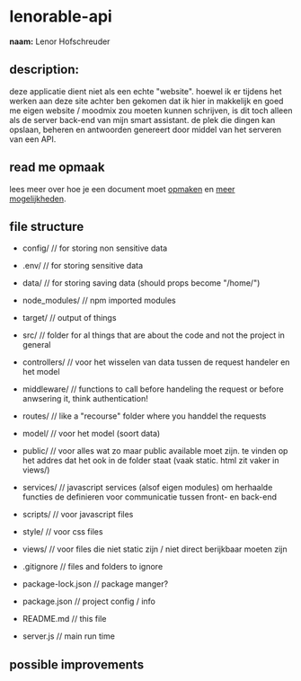 # lenorable-api
**naam:** Lenor Hofschreuder

## description:
deze applicatie dient niet als een echte "website". hoewel ik er tijdens het werken aan deze site achter ben gekomen dat ik hier in makkelijk en goed me eigen website / moodmix zou moeten kunnen schrijven, is dit toch alleen als de server back-end van mijn smart assistant. de plek die dingen kan opslaan, beheren en antwoorden genereert door middel van het serveren van een API. 

## read me opmaak
lees meer over hoe je een document moet [opmaken](https://www.markdownguide.org/cheat-sheet/) en [meer mogelijkheden](https://docs.github.com/en/get-started/writing-on-github/getting-started-with-writing-and-formatting-on-github/basic-writing-and-formatting-syntax).

## file structure 
* config/           // for storing non sensitive data
* .env/             // for storing sensitive data
* data/             // for storing saving data (should props become "/home/")

* node_modules/     // npm imported modules
* target/           // output of things
* src/              // folder for al things that are about the code and not the project in general

* controllers/      // voor het wisselen van data tussen de request handeler en het model
* middleware/       // functions to call before handeling the request or before anwsering it, think authentication!
* routes/           // like a "recourse" folder where you handdel the requests
* model/            // voor het model (soort data)

* public/           // voor alles wat zo maar public available moet zijn. te vinden op het addres dat het ook in de folder staat (vaak static. html zit vaker in views/)
* services/         // javascript services (alsof eigen modules) om herhaalde functies de definieren voor communicatie tussen front- en back-end
* scripts/          // voor javascript files
* style/	        // voor css files
* views/            // voor files die niet static zijn / niet direct berijkbaar moeten zijn

* .gitignore        // files and folders to ignore
* package-lock.json // package manger?
* package.json      // project config / info
* README.md         // this file
* server.js         // main run time

## possible improvements